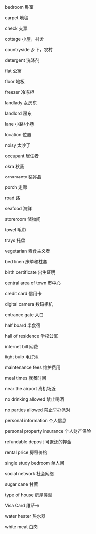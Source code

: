 bedroom                      卧室

carpet                       地毯

check                        支票

cottage                      小屋，村舍

countryside                  乡下，农村

detergent                    洗涤剂

flat                         公寓

floor                        地板

freezer                      冷冻柜

landlady                     女房东

landlord                     房东

lane                         小路/小巷

location                     位置

noisy                        太吵了

occupant                     居住者

okra                         秋葵

ornaments                    装饰品

porch                        走廊

road                         路

seafood                      海鲜

storeroom                    储物间

towel                        毛巾

trays                        托盘

vegetarian                   素食主义者

bed linen                    床单和枕套

birth certificate            出生证明

central area of town         市中心

credit card                  信用卡

digital camera               数码相机

entrance gate                入口

half board                   半食宿

hall of residence            学校公寓

internet bill                网费

light bulb                   电灯泡

maintenance fees             维护费用

meal times                   就餐时间

near the airport             离机场近

no drinking allowed          禁止喝酒

no parties allowed           禁止举办派对

personal information         个人信息

personal property insurance  个人财产保险

refundable deposit           可退还的押金

rental price                 房租价格

single study bedroom         单人间

social network               社会网络

sugar cane                   甘蔗

type of house                房屋类型

Visa Card                    维萨卡

water heater                 热水器

white meat                   白肉

